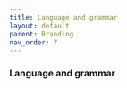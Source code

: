 ```yaml
---
title: Language and grammar
layout: default
parent: Branding
nav_order: 7
---
```


### Language and grammar
